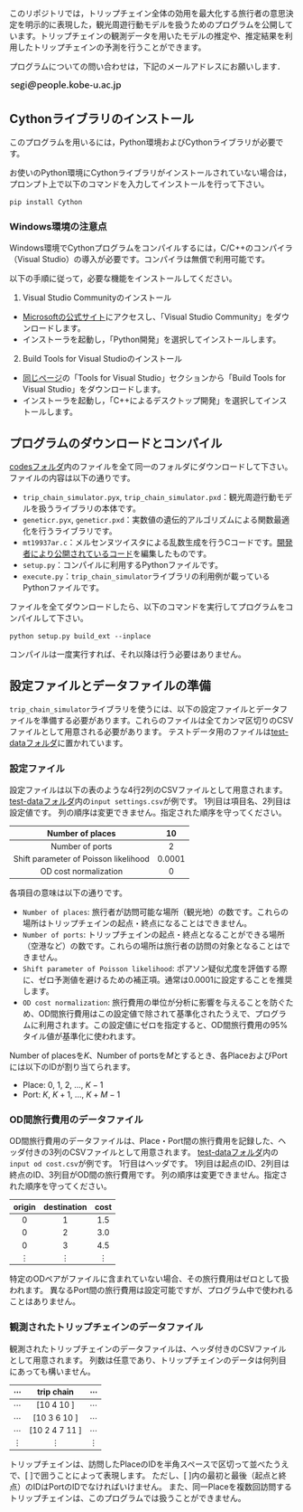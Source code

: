 ﻿このリポジトリでは，トリップチェイン全体の効用を最大化する旅行者の意思決定を明示的に表現した，観光周遊行動モデルを扱うためのプログラムを公開しています。トリップチェインの観測データを用いたモデルの推定や、推定結果を利用したトリップチェインの予測を行うことができます。

プログラムについての問い合わせは，下記のメールアドレスにお願いします．

<img src="./assets/images/mail.png" width="200px">


## Cythonライブラリのインストール

このプログラムを用いるには，Python環境およびCythonライブラリが必要です。

お使いのPython環境にCythonライブラリがインストールされていない場合は，プロンプト上で以下のコマンドを入力してインストールを行って下さい。

```
pip install Cython
```

### Windows環境の注意点

Windows環境でCythonプログラムをコンパイルするには，C/C++のコンパイラ（Visual Studio）の導入が必要です。コンパイラは無償で利用可能です。

以下の手順に従って，必要な機能をインストールしてください。

1. Visual Studio Communityのインストール

- [Microsoftの公式サイト](https://visualstudio.microsoft.com/downloads/)にアクセスし、「Visual Studio Community」をダウンロードします。
- インストーラを起動し，「Python開発」を選択してインストールします。

2. Build Tools for Visual Studioのインストール

- [同じページ](https://visualstudio.microsoft.com/downloads/)の「Tools for Visual Studio」セクションから「Build Tools for Visual Studio」をダウンロードします。
- インストーラを起動し，「C++によるデスクトップ開発」を選択してインストールします。

## プログラムのダウンロードとコンパイル

[codesフォルダ](./codes)内のファイルを全て同一のフォルダにダウンロードして下さい。ファイルの内容は以下の通りです。

- `trip_chain_simulator.pyx`, `trip_chain_simulator.pxd`：観光周遊行動モデルを扱うライブラリの本体です。
- `geneticr.pyx`, `geneticr.pxd`：実数値の遺伝的アルゴリズムによる関数最適化を行うライブラリです。
- `mt19937ar.c`：メルセンヌツイスタによる乱数生成を行うCコードです。[開発者により公開されているコード](https://www.math.sci.hiroshima-u.ac.jp/m-mat/MT/MT2002/mt19937ar.html)を編集したものです。
- `setup.py`：コンパイルに利用するPythonファイルです。
- `execute.py`：`trip_chain_simulator`ライブラリの利用例が載っているPythonファイルです。

ファイルを全てダウンロードしたら、以下のコマンドを実行してプログラムをコンパイルして下さい。

```
python setup.py build_ext --inplace
```

コンパイルは一度実行すれば、それ以降は行う必要はありません。


## 設定ファイルとデータファイルの準備

`trip_chain_simulator`ライブラリを使うには、以下の設定ファイルとデータファイルを準備する必要があります。これらのファイルは全てカンマ区切りのCSVファイルとして用意される必要があります。
テストデータ用のファイルは[test-dataフォルダ](./test-data)に置かれています。

### 設定ファイル

設定ファイルは以下の表のような4行2列のCSVファイルとして用意されます。
[test-dataフォルダ](./test-data)内の`input settings.csv`が例です。
1列目は項目名、2列目は設定値です。
列の順序は変更できません。指定された順序を守ってください。

| Number of places | 10 |
| :---: | :---: |
| Number of ports | 2 |
| Shift parameter of Poisson likelihood | 0.0001 |
| OD cost normalization | 0 |

各項目の意味は以下の通りです。

- `Number of places`: 旅行者が訪問可能な場所（観光地）の数です。これらの場所はトリップチェインの起点・終点になることはできません。
- `Number of ports`: トリップチェインの起点・終点となることができる場所（空港など）の数です。これらの場所は旅行者の訪問の対象となることはできません。
- `Shift parameter of Poisson likelihood`: ポアソン疑似尤度を評価する際に、ゼロ予測値を避けるための補正項。通常は0.0001に設定することを推奨します。
- `OD cost normalization`: 旅行費用の単位が分析に影響を与えることを防ぐため、OD間旅行費用はこの設定値で除されて基準化されたうえで、プログラムに利用されます。この設定値にゼロを指定すると、OD間旅行費用の95%タイル値が基準化に使われます。

Number of placesを$`K`$、Number of portsを$`M`$とするとき、各PlaceおよびPortには以下のIDが割り当てられます。

- Place: 0, 1, 2, ..., $`K - 1`$
- Port: $`K`$, $`K + 1`$, ..., $`K + M - 1`$

### OD間旅行費用のデータファイル

OD間旅行費用のデータファイルは、Place・Port間の旅行費用を記録した、ヘッダ付きの3列のCSVファイルとして用意されます。
[test-dataフォルダ](./test-data)内の`input od cost.csv`が例です。
1行目はヘッダです。
1列目は起点のID、2列目は終点のID、3列目がOD間の旅行費用です。
列の順序は変更できません。指定された順序を守ってください。

| origin | destination | cost |
| :---: | :---: | :---: |
| 0 | 1 | 1.5 |
| 0 | 2 | 3.0 |
| 0 | 3 | 4.5 |
| $`\vdots`$ | $`\vdots`$ | $`\vdots`$ |

特定のODペアがファイルに含まれていない場合、その旅行費用はゼロとして扱われます。
異なるPort間の旅行費用は設定可能ですが、プログラム中で使われることはありません。

### 観測されたトリップチェインのデータファイル

観測されたトリップチェインのデータファイルは、ヘッダ付きのCSVファイルとして用意されます。
列数は任意であり、トリップチェインのデータは何列目にあっても構いません。

| $`\cdots`$ | trip chain | $`\cdots`$ |
| :---: | :---: | :---: |
| $`\cdots`$ | \[10 4 10 \] | $`\cdots`$ |
| $`\cdots`$ | \[10 3 6 10 \] | $`\cdots`$ |
| $`\cdots`$ | \[10 2 4 7 11 \] | $`\cdots`$ |
| $`\vdots`$ | $`\vdots`$ | $`\vdots`$ |

トリップチェインは、訪問したPlaceのIDを半角スペースで区切って並べたうえで、\[ \]で囲うことによって表現します。
ただし、\[ \]内の最初と最後（起点と終点）のIDはPortのIDでなければいけません。
また、同一Placeを複数回訪問するトリップチェインは、このプログラムでは扱うことができません。
